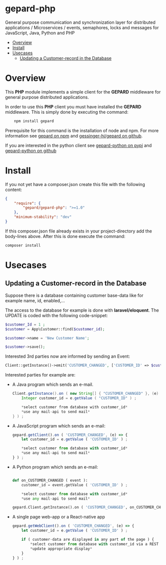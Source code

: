 # gepard-php
General purpose communication and synchronization layer for distributed applications / Microservices / events, semaphores, locks and messages for JavaScript, Java, Python and PHP

<!-- MarkdownTOC -->

- [Overview](#overview)
- [Install](#install)
- [Usecases](#usecases)
	- [Updating a Customer-record in the Database](#updating-a-customer-record-in-the-database)

<!-- /MarkdownTOC -->

# Overview
This __PHP__ module implements a simple client for the __GEPARD__ middleware for general purpose distributed applications.

In order to use this __PHP__ client you must have installed the __GEPARD__ middleware.
This is simply done by executing the command:

```bash
	npm install gepard
```

Prerequisite for this command is the installation of node and npm.
For more information see [gepard on npm](https://www.npmjs.com/package/gepard) and [gessinger-hj/gepard on github](https://github.com/gessinger-hj/gepard).

If you are interested in the python client see [gepard-python on pypi](https://pypi.python.org/pypi/gepard-python)
and [gepard-python on github](https://github.com/gessinger-hj/gepard-python)

# Install
If you not yet have a composer.json create this file with the following content:
```json
{
    "require": {
        "gepard/gepard-php": ">=1.0"
    },
    "minimum-stability": "dev" 
}
```
If this composer.json file already exists in your project-directory add the body-lines above.
After this is done execute the command:
```bash
composer install
```
# Usecases
## Updating a Customer-record in the Database

Suppose there is a database containing customer base-data like for example name, id, enabled,...

The access to the database for example is done with __laravel/eloquent__. The UPDATE is coded with the following code-snippet:

```PHP
$customer_Id = 1 ;
$customer = App\Customer::find($customer_id);

$customer->name = 'New Customer Name';

$customer->save();
```

Interested 3rd parties now are informed by sending an Event:
```PHP
Client::getInstance()->emit('CUSTOMER_CHANGED', ['CUSTOMER_ID' => $customer_id]);
```

Interested parties for example are:

* A Java program which sends an e-mail.
	```Java
	Client.getInstance().on ( new String[] { "CUSTOMER_CHANGED" }, (e) -> {
		Integer customer_id = e.getValue ( "CUSTOMER_ID" ) ;

		*select customer from database with customer_id*
		*use any mail-api to send mail*
	} ) ;
	```

* A JavaScript program which sends an e-mail:
	```JavaScript
	gepard.getClient().on ( 'CUSTOMER_CHANGED', (e) => {
		let customer_id = e.getValue ( 'CUSTOMER_ID' ) ;

		*select customer from database with customer_id*
		*use any mail-api to send mail*
	} ) ;
	```
* A Python program which sends an e-mail:
	```py

	def on_CUSTOMER_CHANGED ( event ):
		customer_id = event.getValue ( 'CUSTOMER_ID' ) ;

		*select customer from database with customer_id*
		*use any mail-api to send mail*

	gepard.Client.getInstance().on ( 'CUSTOMER_CHANGED', on_CUSTOMER_CHANGED ) ;
	```
* A single page web-app or a React-native app
	```js
	gepard.getWebClient().on ( 'CUSTOMER_CHANGED', (e) => {
		let customer_id = e.getValue ( 'CUSTOMER_ID' ) ;

		if ( customer-data are displayed in any part of the page ) {
			*select customer from database with customer_id via a REST call*
			*update appropriate display*
		}
	} ) ;
	
	```


